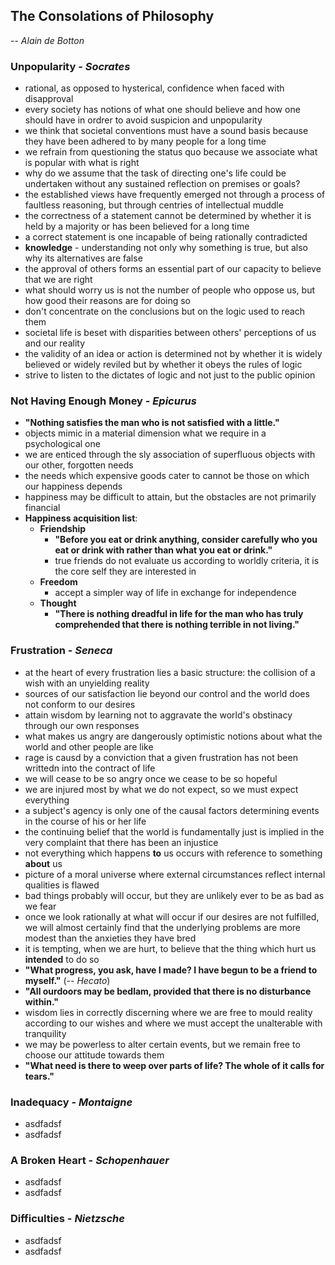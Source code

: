 ## The Consolations of Philosophy
-- *Alain de Botton*


### Unpopularity - *Socrates*
- rational, as opposed to hysterical, confidence when faced with disapproval
- every society has notions of what one should believe and how one should have in ordrer to avoid suspicion and unpopularity
- we think that societal conventions must have a sound basis because they have been adhered to by many people for a long time
- we refrain from questioning the status quo because we associate what is popular with what is right
- why do we assume that the task of directing one's life could be undertaken without any sustained reflection on premises or goals?
- the established views have frequently emerged not through a process of faultless reasoning, but through centries of intellectual muddle
- the correctness of a statement cannot be determined by whether it is held by a majority or has been believed for a long time
- a correct statement is one incapable of being rationally contradicted
- **knowledge** - understanding not only why something is true, but also why its alternatives are false
- the approval of others forms an essential part of our capacity to believe that we are right
- what should worry us is not the number of people who oppose us, but how good their reasons are for doing so
- don't concentrate on the conclusions but on the logic used to reach them
- societal life is beset with disparities between others' perceptions of us and our reality
- the validity of an idea or action is determined not by whether it is widely believed or widely reviled but by whether it obeys the rules of logic
- strive to listen to the dictates of logic and not just to the public opinion


### Not Having Enough Money - *Epicurus*
- **"Nothing satisfies the man who is not satisfied with a little."**
- objects mimic in a material dimension what we require in a psychological one
- we are enticed through the sly association of superfluous objects with our other, forgotten needs
- the needs which expensive goods cater to cannot be those on which our happiness depends
- happiness may be difficult to attain, but the obstacles are not primarily financial
- **Happiness acquisition list**:
  - **Friendship**
    - **"Before you eat or drink anything, consider carefully who you eat or drink with rather than what you eat or drink."**
    - true friends do not evaluate us according to worldly criteria, it is the core self they are interested in
  - **Freedom**
    - accept a simpler way of life in exchange for independence
  - **Thought**
    - **"There is nothing dreadful in life for the man who has truly comprehended that there is nothing terrible in not living."**


### Frustration - *Seneca*
- at the heart of every frustration lies a basic structure: the collision of a wish with an unyielding reality
- sources of our satisfaction lie beyond our control and the world does not conform to our desires
- attain wisdom by learning not to aggravate the world's obstinacy through our own responses
- what makes us angry are dangerously optimistic notions about what the world and other people are like
- rage is causd by a conviction that a given frustration has not been writtedn into the contract of life
- we will cease to be so angry once we cease to be so hopeful
- we are injured most by what we do not expect, so we must expect everything
- a subject's agency is only one of the causal factors determining events in the course of his or her life
- the continuing belief that the world is fundamentally just is implied in the very complaint that there has been an injustice
- not everything which happens **to** us occurs with reference to something **about** us
- picture of a moral universe where external circumstances reflect internal qualities is flawed
- bad things probably will occur, but they are unlikely ever to be as bad as we fear
- once we look rationally at what will occur if our desires are not fulfilled, we will almost certainly find that the underlying problems are more modest than the anxieties they have bred
- it is tempting, when we are hurt, to believe that the thing which hurt us **intended** to do so
- **"What progress, you ask, have I made? I have begun to be a friend to myself."** (-- *Hecato*)
- **"All ourdoors may be bedlam, provided that there is no disturbance within."**
- wisdom lies in correctly discerning where we are free to mould reality according to our wishes and where we must accept the unalterable with tranquility
- we may be powerless to alter certain events, but we remain free to choose our attitude towards them
- **"What need is there to weep over parts of life? The whole of it calls for tears."**


### Inadequacy - *Montaigne*
- asdfadsf
- asdfadsf


### A Broken Heart - *Schopenhauer*
- asdfadsf
- asdfadsf


### Difficulties - *Nietzsche*
- asdfadsf
- asdfadsf
